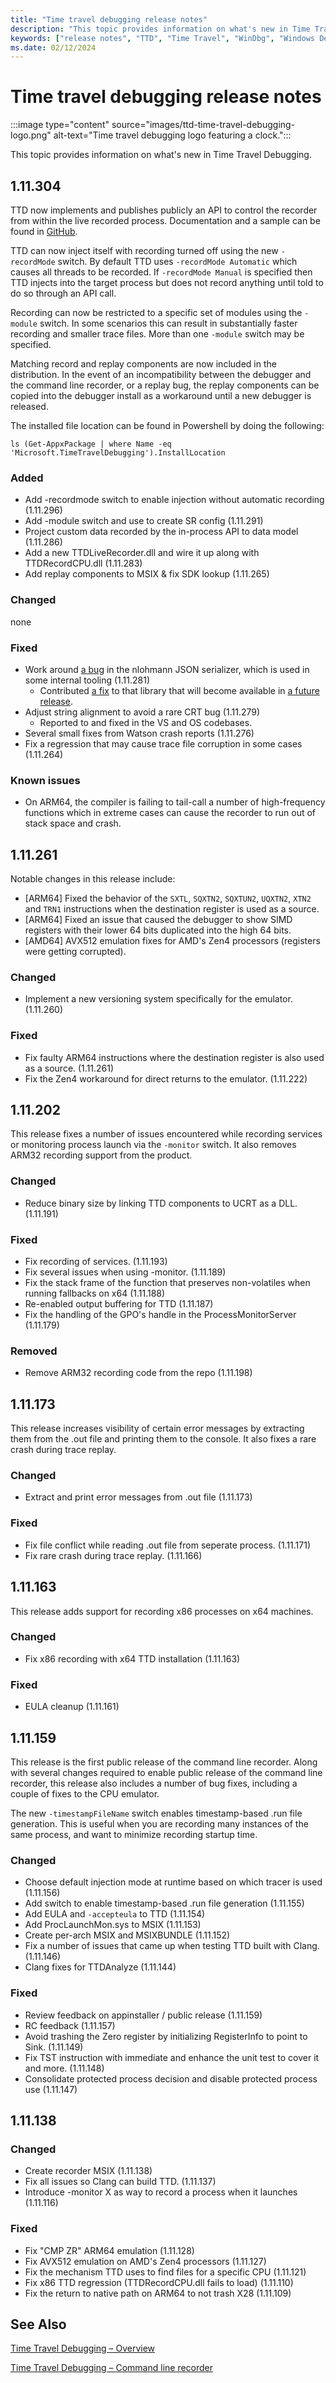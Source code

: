 ```yaml
---
title: "Time travel debugging release notes"
description: "This topic provides information on what's new in Time Travel Debugging."
keywords: ["release notes", "TTD", "Time Travel", "WinDbg", "Windows Debugging"]
ms.date: 02/12/2024
---
```


# Time travel debugging release notes

:::image type="content" source="images/ttd-time-travel-debugging-logo.png" alt-text="Time travel debugging logo featuring a clock.":::

This topic provides information on what's new in Time Travel Debugging.

## 1.11.304

TTD now implements and publishes publicly an API to control the recorder from within the live recorded process. Documentation and a sample can be found in [GitHub](https://github.com/microsoft/WinDbg-Samples/tree/HEAD/TTD).

TTD can now inject itself with recording turned off using the new `-recordMode` switch. By default TTD uses `-recordMode Automatic` which causes all threads to be recorded. If `-recordMode Manual` is specified then TTD injects into the target process but does not record anything until told to do so through an API call.

Recording can now be restricted to a specific set of modules using the `-module` switch. In some scenarios this can result in substantially faster recording and smaller trace files. More than one `-module` switch may be specified.

Matching record and replay components are now included in the distribution. In the event of an incompatibility between the debugger and the command line recorder, or a replay bug, the replay components can be copied into the debugger install as a workaround until a new debugger is released.

The installed file location can be found in Powershell by doing the following:

```
ls (Get-AppxPackage | where Name -eq 'Microsoft.TimeTravelDebugging').InstallLocation
```

### Added

- Add -recordmode switch to enable injection without automatic recording (1.11.296)
- Add -module switch and use to create SR config (1.11.291)
- Project custom data recorded by the in-process API to data model (1.11.286)
- Add a new TTDLiveRecorder.dll and wire it up along with TTDRecordCPU.dll (1.11.283)
- Add replay components to MSIX & fix SDK lookup (1.11.265)

### Changed

none

### Fixed

- Work around [a bug](https://github.com/nlohmann/json/issues/4236) in the nlohmann JSON serializer, which is used in some internal tooling (1.11.281)
  - Contributed [a fix](https://github.com/nlohmann/json/pull/4237) to that library that will become available in [a future release](https://github.com/nlohmann/json/milestone/49?closed=1).
- Adjust string alignment to avoid a rare CRT bug (1.11.279)
  - Reported to and fixed in the VS and OS codebases.
- Several small fixes from Watson crash reports (1.11.276)
- Fix a regression that may cause trace file corruption in some cases (1.11.264)

### Known issues

- On ARM64, the compiler is failing to tail-call a number of high-frequency functions which in extreme cases can cause the recorder to run out of stack space and crash.

## 1.11.261

Notable changes in this release include:
- [ARM64] Fixed the behavior of the `SXTL`, `SQXTN2`, `SQXTUN2`, `UQXTN2`, `XTN2` and `TRN1` instructions when the destination register is used as a source.
- [ARM64] Fixed an issue that caused the debugger to show SIMD registers with their lower 64 bits duplicated into the high 64 bits.
- [AMD64] AVX512 emulation fixes for AMD's Zen4 processors (registers were getting corrupted).

### Changed

- Implement a new versioning system specifically for the emulator. (1.11.260)

### Fixed

- Fix faulty ARM64 instructions where the destination register is also used as a source. (1.11.261)
- Fix the Zen4 workaround for direct returns to the emulator. (1.11.222)

## 1.11.202

This release fixes a number of issues encountered while recording services or monitoring process launch via the `-monitor` switch. It also removes ARM32 recording support from the product.

### Changed

- Reduce binary size by linking TTD components to UCRT as a DLL. (1.11.191)

### Fixed

- Fix recording of services. (1.11.193)
- Fix several issues when using -monitor. (1.11.189)
- Fix the stack frame of the function that preserves non-volatiles when running fallbacks on x64 (1.11.188)
- Re-enabled output buffering for TTD (1.11.187)
- Fix the handling of the GPO's handle in the ProcessMonitorServer (1.11.179)

### Removed

- Remove ARM32 recording code from the repo (1.11.198)

## 1.11.173

This release increases visibility of certain error messages by extracting them from the .out file and printing them to the console. It also fixes a rare crash during trace replay.

### Changed

- Extract and print error messages from .out file (1.11.173)

### Fixed

- Fix file conflict while reading .out file from seperate process. (1.11.171)
- Fix rare crash during trace replay. (1.11.166)

## 1.11.163

This release adds support for recording x86 processes on x64 machines.

### Changed

- Fix x86 recording with x64 TTD installation (1.11.163)

### Fixed

- EULA cleanup (1.11.161)

## 1.11.159

This release is the first public release of the command line recorder. Along with several changes required to
enable public release of the command line recorder, this release also includes a number of bug fixes, including
a couple of fixes to the CPU emulator.

The new ```-timestampFileName``` switch enables timestamp-based .run file generation. This is useful when you are
recording many instances of the same process, and want to minimize recording startup time.

### Changed

- Choose default injection mode at runtime based on which tracer is used (1.11.156)
- Add switch to enable timestamp-based .run file generation (1.11.155)
- Add EULA and ```-accepteula``` to TTD (1.11.154)
- Add ProcLaunchMon.sys to MSIX (1.11.153)
- Create per-arch MSIX and MSIXBUNDLE (1.11.152)
- Fix a number of issues that came up when testing TTD built with Clang. (1.11.146)
- Clang fixes for TTDAnalyze (1.11.144)

### Fixed

- Review feedback on appinstaller / public release (1.11.159)
- RC feedback (1.11.157)
- Avoid trashing the Zero register by initializing RegisterInfo to point to Sink. (1.11.149)
- Fix TST instruction with immediate and enhance the unit test to cover it and more. (1.11.148)
- Consolidate protected process decision and disable protected process use (1.11.147)

## 1.11.138

### Changed

- Create recorder MSIX (1.11.138)
- Fix all issues so Clang can build TTD. (1.11.137)
- Introduce -monitor X as way to record a process when it launches (1.11.116)

### Fixed

- Fix "CMP ZR" ARM64 emulation (1.11.128)
- Fix AVX512 emulation on AMD's Zen4 processors (1.11.127)
- Fix the mechanism TTD uses to find files for a specific CPU (1.11.121)
- Fix x86 TTD regression (TTDRecordCPU.dll fails to load) (1.11.110)
- Fix the return to native path on ARM64 to not trash X28 (1.11.109)

## See Also

[Time Travel Debugging – Overview](time-travel-debugging-overview.md)

[Time Travel Debugging – Command line recorder](time-travel-debugging-ttd-exe-command-line-util.md)


